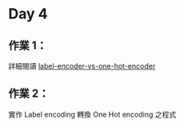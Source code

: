 # Day 4

## 作業 1：
詳細閱讀 [label-encoder-vs-one-hot-encoder](https://medium.com/@contactsunny/label-encoder-vs-one-hot-encoder-in-machine-learning-3fc273365621)

## 作業 2：
實作 Label encoding 轉換 One Hot encoding 之程式
